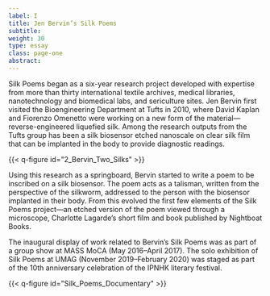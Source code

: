 ```yaml
---
label: I
title: Jen Bervin’s Silk Poems
subtitle:
weight: 30
type: essay
class: page-one
abstract:
---
```


Silk Poems began as a six-year research project developed with expertise from more than thirty international textile archives, medical libraries, nanotechnology and biomedical labs, and sericulture sites. Jen Bervin first visited the Bioengineering Department at Tufts in 2010, where David Kaplan and Fiorenzo Omenetto were working on a new form of the material—reverse-engineered liquefied silk. Among the research outputs from the Tufts group has been a silk biosensor etched nanoscale on clear silk film that can be implanted in the body to provide diagnostic readings. 

{{< q-figure id="2_Bervin_Two_Silks" >}}

Using this research as a springboard, Bervin started to write a poem to be inscribed on a silk biosensor. The poem acts as a talisman, written from the perspective of the silkworm, addressed to the person with the biosensor implanted in their body. From this evolved the first few elements of the Silk Poems project—an etched version of the poem viewed through a microscope, Charlotte Lagarde’s short film and book published by Nightboat Books.

The inaugural display of work related to Bervin’s Silk Poems was as part of a group show at MASS MoCA (May 2016–April 2017). The solo exhibition of Silk Poems at UMAG (November 2019–February 2020) was staged as part of the 10th anniversary celebration of the IPNHK literary festival.

{{< q-figure id="Silk_Poems_Documentary" >}}
